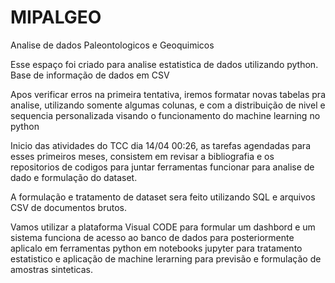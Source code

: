 # MIPALGEO
Analise de dados Paleontologicos e Geoquimicos

Esse espaço foi criado para analise estatistica de dados utilizando python. 
Base de informação de dados em CSV

Apos verificar erros na primeira tentativa, iremos formatar novas tabelas pra analise, utilizando somente algumas colunas, e com a distribuição de nivel e sequencia personalizada visando o funcionamento do machine learning no python


Inicio das atividades do TCC dia 14/04 00:26, as tarefas agendadas para esses primeiros meses, consistem em revisar a bibliografia e os repositorios de codigos para juntar ferramentas funcionar para analise de dado e formulação do dataset.

A formulação e tratamento de dataset sera feito utilizando SQL e arquivos CSV de documentos brutos. 

Vamos utilizar a plataforma Visual CODE para formular um dashbord e um sistema funciona de acesso ao banco de dados para posteriormente aplicalo em ferramentas python em notebooks jupyter para tratamento estatistico e aplicação de machine lerarning para previsão e formulação de amostras sinteticas.
